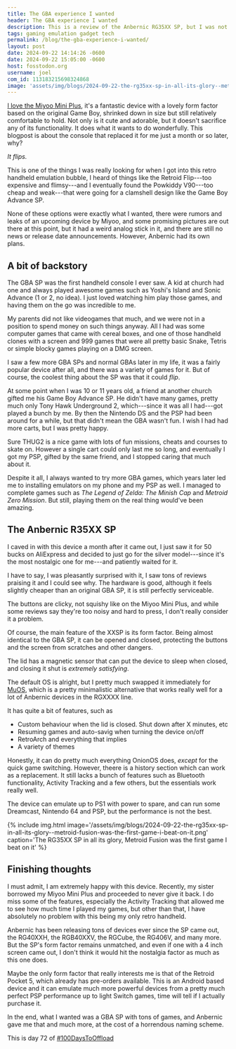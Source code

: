 ```yaml
---
title: The GBA experience I wanted
header: The GBA experience I wanted
description: This is a review of the Anbernic RG35XX SP, but I was not going to disgrace my blog archive with such an ugly name as a title, so this will do.
tags: gaming emulation gadget tech
permalink: /blog/the-gba-experience-i-wanted/
layout: post
date: 2024-09-22 14:14:26 -0600
date: 2024-09-22 15:05:00 -0600
host: fosstodon.org
username: joel
com_id: 113183215698324868
image: 'assets/img/blogs/2024-09-22-the-rg35xx-sp-in-all-its-glory--metroid-fusion-was-the-first-game-i-beat-on-it.webp'
---
```


[I love the Miyoo Mini Plus](/blog/miyoo-mini-plus-review), it's a fantastic device with a lovely form factor based on the original Game Boy, shrinked down in size but still relatively comfortable to hold. Not only is it cute and adorable, but it doesn't sacrifice any of its functionality. It does what it wants to do wonderfully. This blogpost is about the console that replaced it for me just a month or so later, why?

*It flips.*

This is one of the things I was really looking for when I got into this retro handheld emulation bubble, I heard of things like the Retroid Flip---too expensive and flimsy---and I eventually found the Powkiddy V90---too cheap and weak---that were going for a clamshell design like the Game Boy Advance SP.

None of these options were exactly what I wanted, there were rumors and leaks of an upcoming device by Miyoo, and some promising pictures are out there at this point, but it had a weird analog stick in it, and there are still no news or release date announcements. However, Anbernic had its own plans.

## A bit of backstory

The GBA SP was the first handheld console I ever saw. A kid at church had one and always played awesome games such as Yoshi's Island and Sonic Advance (1 or 2, no idea). I just loved watching him play those games, and having them on the go was incredible to me.

My parents did not like videogames that much, and we were not in a position to spend money on such things anyway. All I had was some computer games that came with cereal boxes, and one of those handheld clones with a screen and 999 games that were all pretty basic Snake, Tetris or simple blocky games playing on a DMG screen.

I saw a few more GBA SPs and normal GBAs later in my life, it was a fairly popular device after all, and there was a variety of games for it. But of course, the coolest thing about the SP was that it could _flip_.

At some point when I was 10 or 11 years old, a friend at another church gifted me his Game Boy Advance SP. He didn't have many games, pretty much only Tony Hawk Underground 2, which---since it was all I had---got played a bunch by me. By then the Nintendo DS and the PSP had been around for a while, but that didn't mean the GBA wasn't fun. I wish I had had more carts, but I was pretty happy.

Sure THUG2 is a nice game with lots of fun missions, cheats and courses to skate on. However a single cart could only last me so long, and eventually I got my PSP, gifted by the same friend, and I stopped caring that much about it.

Despite it all, I always wanted to try more GBA games, which years later led me to installing emulators on my phone and my PSP as well. I managed to complete games such as *The Legend of Zelda: The Minish Cap* and *Metroid Zero Mission*. But still, playing them on the real thing would've been amazing.

## The Anbernic R35XX SP

I caved in with this device a month after it came out, I just saw it for 50 bucks on AliExpress and decided to just go for the silver model---since it's the most nostalgic one for me---and patiently waited for it.

I have to say, I was pleasantly surprised with it, I saw tons of reviews praising it and I could see why. The hardware is good, although it feels slightly cheaper than an original GBA SP, it is still perfectly serviceable.

The buttons are clicky, not squishy like on the Miyoo Mini Plus, and while some reviews say they're too noisy and hard to press, I don't really consider it a problem.

Of course, the main feature of the XXSP is its form factor. Being almost identical to the GBA SP, it can be opened and closed, protecting the buttons and the screen from scratches and other dangers.

The lid has a magnetic sensor that can put the device to sleep when closed, and closing it shut is _extremely satisfying_.

The default OS is alright, but I pretty much swapped it immediately for [MuOS](https://muos.dev/), which is a pretty minimalistic alternative that works really well for a lot of Anbernic devices in the RGXXXX line.

It has quite a bit of features, such as

- Custom behaviour when the lid is closed. Shut down after X minutes, etc
- Resuming games and auto-savig when turning the device on/off
- RetroArch and everything that implies
- A variety of themes

Honestly, it can do pretty much everything OnionOS does, _except_ for the quick game switching. However, theere is a history section which can work as a replacement. It still lacks a bunch of features such as Bluetooth functionality, Activity Tracking and a few others, but the essentials work really well.

The device can emulate up to PS1 with power to spare, and can run some Dreamcast, Nintendo 64 and PSP, but the performance is not the best.

{% include img.html image='/assets/img/blogs/2024-09-22-the-rg35xx-sp-in-all-its-glory--metroid-fusion-was-the-first-game-i-beat-on-it.png' caption='The RG35XX SP in all its glory, Metroid Fusion was the first game I beat on it' %}

## Finishing thoughts

I must admit, I am extremely happy with this device. Recently, my sister borrowed my Miyoo Mini Plus and proceeded to never give it back. I do miss some of the features, especially the Activity Tracking that allowed me to see how much time I played my games, but other than that, I have absolutely no problem with this being my only retro handheld.

Anbernic has been releasing tons of devices ever since the SP came out, the RG40XXH, the RGB40XXV, the RGCube, the RG406V, and many more. But the SP's form factor remains unmatched, and even if one with a 4 inch screen came out, I don't think it would hit the nostalgia factor as much as this one does.

Maybe the only form factor that really interests me is that of the Retroid Pocket 5, which already has pre-orders available. This is an Android based device and it can emulate much more powerful devices from a pretty much perfect PSP performance up to light Switch games, time will tell if I actually purchase it.

In the end, what I wanted was a GBA SP with tons of games, and Anbernic gave me that and much more, at the cost of a horrendous naming scheme.

This is day 72 of [#100DaysToOffload](https://100daystooffload.com)
